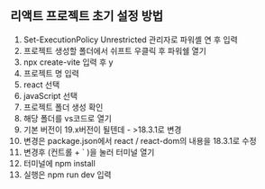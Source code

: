 ## 리액트 프로젝트 초기 설정 방법
1. Set-ExecutionPolicy Unrestricted 관리자로 파워셸 연 후 입력
2. 프로젝트 생성할 폴더에서 쉬프트 우클릭 후 파워쉘 열기
3. npx create-vite 입력 후 y
4. 프로젝트 명 입력
5. react 선택
6. javaScript 선택
7. 프로젝트 폴더 생성 확인
8. 해당 폴더를 vs코드로 열기
9. 기본 버전이 19.x버전이 될텐데 - >18.3.1로 변경
10. 변경은 package.json에서 react / react-dom의 내용을
    18.3.1로 수정
11. 변경후 (컨트롤 + ` )을 눌러 터미널 열기
12. 터미널에  npm install
13. 실행은 npm run dev 입력